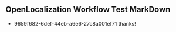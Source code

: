 ## OpenLocalization Workflow Test MarkDown
* 9659f682-6def-44eb-a6e6-27c8a001ef71 thanks!

<!--HONumber=Aug16_HO5-->



